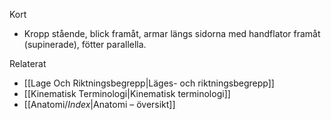 Kort
- Kropp stående, blick framåt, armar längs sidorna med handflator framåt (supinerade), fötter parallella.

Relaterat
- [[Lage Och Riktningsbegrepp|Läges- och riktningsbegrepp]]
- [[Kinematisk Terminologi|Kinematisk terminologi]]
- [[Anatomi/_Index_|Anatomi – översikt]]
